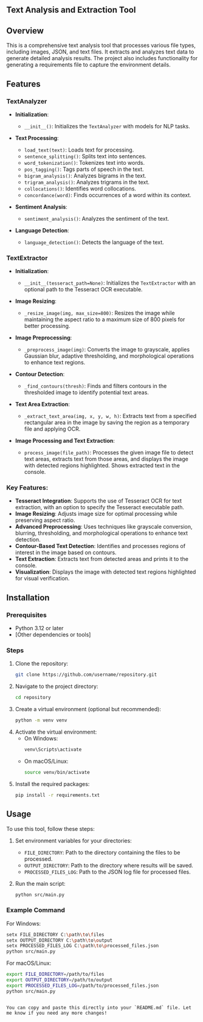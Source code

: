 ## Text Analysis and Extraction Tool

## Overview

This is a comprehensive text analysis tool that processes various file types, including images, JSON, and text files. It extracts and analyzes text data to generate detailed analysis results. The project also includes functionality for generating a requirements file to capture the environment details.

## Features

### TextAnalyzer

- **Initialization**:
  - `__init__()`: Initializes the `TextAnalyzer` with models for NLP tasks.

- **Text Processing**:
  - `load_text(text)`: Loads text for processing.
  - `sentence_splitting()`: Splits text into sentences.
  - `word_tokenization()`: Tokenizes text into words.
  - `pos_tagging()`: Tags parts of speech in the text.
  - `bigram_analysis()`: Analyzes bigrams in the text.
  - `trigram_analysis()`: Analyzes trigrams in the text.
  - `collocations()`: Identifies word collocations.
  - `concordance(word)`: Finds occurrences of a word within its context.

- **Sentiment Analysis**:
  - `sentiment_analysis()`: Analyzes the sentiment of the text.

- **Language Detection**:
  - `language_detection()`: Detects the language of the text.

### TextExtractor 

- **Initialization**:
  - `__init__(tesseract_path=None)`: Initializes the `TextExtractor` with an optional path to the Tesseract OCR executable.

- **Image Resizing**:
  - `_resize_image(img, max_size=800)`: Resizes the image while maintaining the aspect ratio to a maximum size of 800 pixels for better processing.

- **Image Preprocessing**:
  - `_preprocess_image(img)`: Converts the image to grayscale, applies Gaussian blur, adaptive thresholding, and morphological operations to enhance text regions.

- **Contour Detection**:
  - `_find_contours(thresh)`: Finds and filters contours in the thresholded image to identify potential text areas.

- **Text Area Extraction**:
  - `_extract_text_area(img, x, y, w, h)`: Extracts text from a specified rectangular area in the image by saving the region as a temporary file and applying OCR.

- **Image Processing and Text Extraction**:
  - `process_image(file_path)`: Processes the given image file to detect text areas, extracts text from those areas, and displays the image with detected regions highlighted. Shows extracted text in the console.

### Key Features:

- **Tesseract Integration**: Supports the use of Tesseract OCR for text extraction, with an option to specify the Tesseract executable path.
- **Image Resizing**: Adjusts image size for optimal processing while preserving aspect ratio.
- **Advanced Preprocessing**: Uses techniques like grayscale conversion, blurring, thresholding, and morphological operations to enhance text detection.
- **Contour-Based Text Detection**: Identifies and processes regions of interest in the image based on contours.
- **Text Extraction**: Extracts text from detected areas and prints it to the console.
- **Visualization**: Displays the image with detected text regions highlighted for visual verification.

## Installation

### Prerequisites

- Python 3.12 or later
- [Other dependencies or tools]

### Steps

1. Clone the repository:
   ```sh
   git clone https://github.com/username/repository.git
   ```
2. Navigate to the project directory:
   ```sh
   cd repository
   ```
3. Create a virtual environment (optional but recommended):
   ```sh
   python -m venv venv
   ```
4. Activate the virtual environment:
   - On Windows:
     ```sh
     venv\Scripts\activate
     ```
   - On macOS/Linux:
     ```sh
     source venv/bin/activate
     ```
5. Install the required packages:
   ```sh
   pip install -r requirements.txt
   ```

## Usage

To use this tool, follow these steps:

1. Set environment variables for your directories:
   - `FILE_DIRECTORY`: Path to the directory containing the files to be processed.
   - `OUTPUT_DIRECTORY`: Path to the directory where results will be saved.
   - `PROCESSED_FILES_LOG`: Path to the JSON log file for processed files.

2. Run the main script:
   ```sh
   python src/main.py
   ```

### Example Command

For Windows:
```sh
setx FILE_DIRECTORY C:\path\to\files
setx OUTPUT_DIRECTORY C:\path\to\output
setx PROCESSED_FILES_LOG C:\path\to\processed_files.json
python src/main.py
```

For macOS/Linux:
```sh
export FILE_DIRECTORY=/path/to/files
export OUTPUT_DIRECTORY=/path/to/output
export PROCESSED_FILES_LOG=/path/to/processed_files.json
python src/main.py
```
```

You can copy and paste this directly into your `README.md` file. Let me know if you need any more changes!
